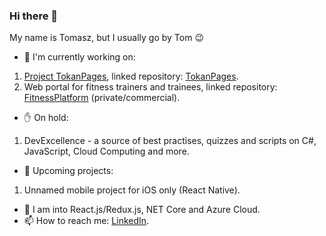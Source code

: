 ### Hi there 👋

My name is Tomasz, but I usually go by Tom 😉

- 🔭  I'm currently working on:
1. [Project TokanPages](https://github.com/users/TomaszKandula/projects/7), linked repository: [TokanPages](https://github.com/TomaszKandula/TokanPages).
1. Web portal for fitness trainers and trainees, linked repository: [FitnessPlatform](https://github.com/TomaszKandula/FitnessPages) (private/commercial).

- ✋ On hold:
1. DevExcellence - a source of best practises, quizzes and scripts on C#, JavaScript, Cloud Computing and more.

- 🧭  Upcoming projects:
1. Unnamed mobile project for iOS only (React Native).

- 🌱  I am into React.js/Redux.js, NET Core and Azure Cloud.
- 📫  How to reach me: [LinkedIn](https://www.linkedin.com/in/tomaszkandula/).
